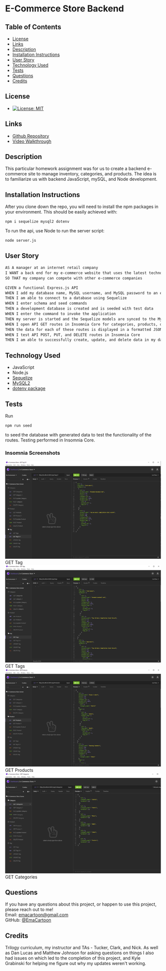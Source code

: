 # E-Commerce Store Backend

## Table of Contents

* [License](#license)
* [Links](#links)
* [Description](#description)
* [Installation Instructions](#installation-instructions)
* [User Story](#user-story)
* [Technology Used](#technology-used)
* [Tests](#tests)
* [Questions](#questions)
* [Credits](#credits)

## License
 
* [![License: MIT](https://img.shields.io/badge/License-MIT-yellow.svg)](https://opensource.org/licenses/MIT)
  
## Links
 
* [Github Repository](https://github.com/emacartoon/Tech-Blog) 
* [Video Walkthrough](https://drive.google.com/file/d/1-W7ZWs2AwKuiR6kDbKM8pqZtO3hTsmg5/view) 
 
## Description

This particular homework assignment was for us to create a backend e-commerce site to manage inventory, categories, and products. The idea is to familiarize us with backend JavaScript, mySQL, and Node development.


## Installation Instructions
 
After you clone down the repo, you will need to install the npm packages in your environment. This should be easily achieved with:
```
npm i sequelize mysql2 dotenv
```
 
To run the api, use Node to run the server script:
```
node server.js
```


## User Story

```md
AS A manager at an internet retail company
I WANT a back end for my e-commerce website that uses the latest technologies
SO THAT my company can compete with other e-commerce companies
```
 ```md
GIVEN a functional Express.js API
WHEN I add my database name, MySQL username, and MySQL password to an environment variable file
THEN I am able to connect to a database using Sequelize
WHEN I enter schema and seed commands
THEN a development database is created and is seeded with test data
WHEN I enter the command to invoke the application
THEN my server is started and the Sequelize models are synced to the MySQL database
WHEN I open API GET routes in Insomnia Core for categories, products, or tags
THEN the data for each of these routes is displayed in a formatted JSON
WHEN I test API POST, PUT, and DELETE routes in Insomnia Core
THEN I am able to successfully create, update, and delete data in my database 
```

  
## Technology Used
 
- JavaScript
- Node.js 
- [Sequelize](https://www.npmjs.com/package/sequelize) 
- [MySQL2](https://www.npmjs.com/package/mysql2)
- [dotenv package](https://www.npmjs.com/package/dotenv)
  

## Tests
Run
```
npm run seed
```
to seed the database with generated data to test the functionality of the routes. Testing performed in Insomnia Core.

### Insomnia Screenshots
![GET Tag](./_tests_/GetTag.png)
GET Tag
![GET Tags](./_tests_/GetTags.png)
GET Tags
![GET Products](./_tests_/GetProds.png)
GET Products
![GET Categories](./_tests_/GetCats.png)
GET Categories


## Questions
 
If you have any questions about this project, or happen to use this project, please reach out to me!
<br>
Email: emacartoon@gmail.com
<br>
GitHub: [@EmaCartoon](https://github.com/EmaCartoon)

 
## Credits
Trilogy curriculum, my instructor and TAs - Tucker, Clark, and Nick. As well as Dan Lucas and Matthew Johnson for asking questions on things I also had issues on which led to the completion of this project, and Kyle Grabinski for helping me figure out why my updates weren't working.
